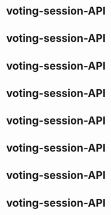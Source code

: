 # voting-session-API
# voting-session-API
# voting-session-API
# voting-session-API
# voting-session-API
# voting-session-API
# voting-session-API
# voting-session-API
